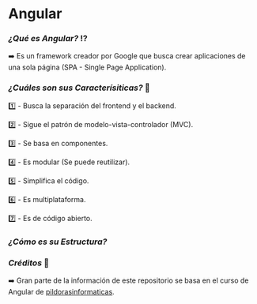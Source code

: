# Angular

### ***¿Qué es Angular?*** ⁉️
➡️ Es un framework creador por Google que busca crear aplicaciones de una sola página (SPA - Single Page Application).

### ***¿Cuáles son sus Caracterísiticas?*** 📑

1️⃣ - Busca la separación del frontend y el backend.

2️⃣ - Sigue el patrón de modelo-vista-controlador (MVC).

3️⃣	- Se basa en componentes.

4️⃣	- Es modular (Se puede reutilizar).

5️⃣ - Simplifica el código.

6️⃣	-	Es multiplataforma.

7️⃣ - Es de código abierto.


### ***¿Cómo es su Estructura?***



### ***Créditos*** 🥇
➡️ Gran parte de la información de este repositorio se basa en el curso de Angular de [pildorasinformaticas](https://www.youtube.com/@pildorasinformaticas).
